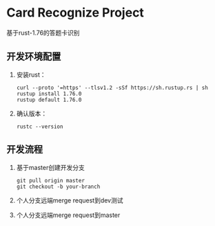 # Card Recognize Project

基于rust-1.76的答题卡识别


## 开发环境配置

1. 安装rust：

    ```shell
    curl --proto '=https' --tlsv1.2 -sSf https://sh.rustup.rs | sh
    rustup install 1.76.0
    rustup default 1.76.0
    ```
2. 确认版本：

    ```shell
    rustc --version
    ```

## 开发流程

1. 基于master创建开发分支

    ```shell
    git pull origin master
    git checkout -b your-branch
    ```
2. 个人分支远端merge request到dev测试
3. 个人分支远端merge request到master